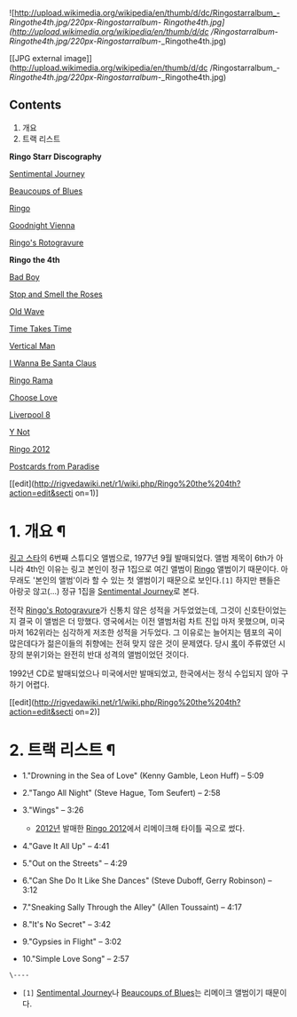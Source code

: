 ![http://upload.wikimedia.org/wikipedia/en/thumb/d/dc/Ringostarralbum_-
_Ringothe4th.jpg/220px-Ringostarralbum_-
_Ringothe4th.jpg](http://upload.wikimedia.org/wikipedia/en/thumb/d/dc
/Ringostarralbum_-_Ringothe4th.jpg/220px-Ringostarralbum_-_Ringothe4th.jpg)

[[JPG external image]](http://upload.wikimedia.org/wikipedia/en/thumb/d/dc
/Ringostarralbum_-_Ringothe4th.jpg/220px-Ringostarralbum_-_Ringothe4th.jpg)

## Contents

    

1. 개요 
2. 트랙 리스트 

**Ringo Starr Discography**

[Sentimental Journey](Sentimental%20Journey.md)

[Beaucoups of Blues](Beaucoups%20of%20Blues.md)

[Ringo](Ringo.md)

[Goodnight Vienna](Goodnight%20Vienna.md)

[Ringo's Rotogravure](Ringo%27s%20Rotogravure.md)

**Ringo the 4th**

[Bad Boy](Bad%20Boy.md)

[Stop and Smell the Roses](Stop%20and%20Smell%20the%20Roses.md)

[Old Wave](Old%20Wave.md)

[Time Takes Time](Time%20Takes%20Time.md)

[Vertical Man](Vertical%20Man.md)

[I Wanna Be Santa Claus](I%20Wanna%20Be%20Santa%20Claus.md)

[Ringo Rama](Ringo%20Rama.md)

[Choose Love](Choose%20Love.md)

[Liverpool 8](Liverpool%208.md)

[Y Not](Y%20Not.md)

[Ringo 2012](Ringo%202012.md)

[Postcards from Paradise](Postcards%20from%20Paradise.md)

[[edit](http://rigvedawiki.net/r1/wiki.php/Ringo%20the%204th?action=edit&secti
on=1)]

# 1. 개요 ¶

[링고 스타](%EB%A7%81%EA%B3%A0%20%EC%8A%A4%ED%83%80.md)의 6번째 스튜디오 앨범으로, 1977년
9월 발매되었다. 앨범 제목이 6th가 아니라 4th인 이유는 링고 본인이 정규 1집으로 여긴 앨범이 [Ringo](Ringo.md)
앨범이기 때문이다. 아무래도 '본인의 앨범'이라 할 수 있는 첫 앨범이기 때문으로 보인다.`[1]` 하지만 팬들은 아랑곳 않고(...) 정규
1집을 [Sentimental Journey](Sentimental%20Journey.md)로 본다.

  

전작 [Ringo's Rotogravure](Ringo%27s%20Rotogravure.md)가 신통치 않은 성적을 거두었었는데,
그것이 신호탄이었는지 결국 이 앨범은 더 망했다. 영국에서는 이전 앨범처럼 차트 진입 마저 못했으며, 미국 마저 162위라는 심각하게 저조한
성적을 거두었다. 그 이유로는 늘어지는 템포의 곡이 많은데다가 젊은이들의 취향에는 전혀 맞지 않은 것이 문제였다. 당시
[록](%EB%A1%9D.md)이 주류였던 시장의 분위기와는 완전히 반대 성격의 앨범이었던 것이다.

  

1992년 CD로 발매되었으나 미국에서만 발매되었고, 한국에서는 정식 수입되지 않아 구하기 어렵다.

  

[[edit](http://rigvedawiki.net/r1/wiki.php/Ringo%20the%204th?action=edit&secti
on=2)]

# 2. 트랙 리스트 ¶

  * 1."Drowning in the Sea of Love" (Kenny Gamble, Leon Huff) – 5:09 
  * 2."Tango All Night" (Steve Hague, Tom Seufert) – 2:58 
  * 3."Wings" – 3:26  

    * [2012년](2012%EB%85%84.md) 발매한 [Ringo 2012](Ringo%202012.md)에서 리메이크해 타이틀 곡으로 썼다. 
  * 4."Gave It All Up" – 4:41 
  * 5."Out on the Streets" – 4:29 
  * 6."Can She Do It Like She Dances" (Steve Duboff, Gerry Robinson) – 3:12 
  * 7."Sneaking Sally Through the Alley" (Allen Toussaint) – 4:17 
  * 8."It's No Secret" – 3:42 
  * 9."Gypsies in Flight" – 3:02 
  * 10."Simple Love Song" – 2:57 

`\----`

  * `[1]` [Sentimental Journey](Sentimental%20Journey.md)나 [Beaucoups of Blues](Beaucoups%20of%20Blues.md)는 리메이크 앨범이기 때문이다.

